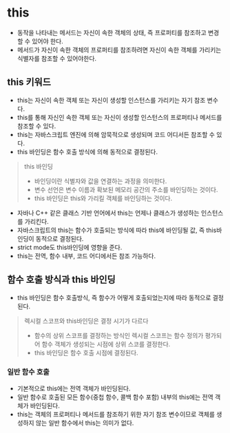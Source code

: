 # this

- 동작을 나타내는 메서드는 자신이 속한 객체의 상태, 즉 프로퍼티를 참조하고 변경할 수 있어야 한다.
- 메서드가 자신이 속한 객체의 프로퍼티를 참조하려면 자신이 속한 객체를 가리키는 식별자를 참조할 수 있어야한다.

## this 키워드

- this는 자신이 속한 객체 또는 자신이 생성할 인스턴스를 가리키는 자기 참조 변수다.
- this를 통해 자신인 속한 객체 또는 자신이 생성할 인스턴스의 프로퍼티나 메서드를 참조할 수 있다.
- this는 자바스크립트 엔진에 의해 암묵적으로 생성되며 코드 어디서든 참조할 수 있다.
- this 바인딩은 함수 호출 방식에 의해 동적으로 결정된다.

> this 바인딩
>
> - 바인딩이란 식별자와 값을 연결하는 과정을 의미한다.
> - 변수 선언은 변수 이름과 확보된 메모리 공간의 주소를 바인딩하는 것이다.
> - this 바인딩은 this와 가리킬 객체를 바인딩하는 것이다.

- 자바나 C++ 같은 클래스 기반 언어에서 this는 언제나 클래스가 생성하는 인스턴스를 가리킨다.
- 자바스크립트의 this는 함수가 호출되는 방식에 따라 this에 바인딩될 값, 즉 this바인딩이 동적으로 결정된다.
- strict mode도 this바인딩에 영향을 준다.
- this는 전역, 함수 내부, 코드 어디에서든 참조 가능하다.

## 함수 호출 방식과 this 바인딩

- this 바인딩은 함수 호출방식, 즉 함수가 어떻게 호출되었는지에 따라 동적으로 결정된다.

> 렉시컬 스코프와 this바인딩은 결정 시기가 다르다
>
> - 함수의 상위 스코프를 결정하는 방식인 렉시컬 스코프는 함수 정의가 평가되어 함수 객체가 생성되는 시점에 상위 스코를 결정한다.
> - this 바인딩은 함수 호출 시점에 결정된다.

### 일반 함수 호출

- 기본적으로 this에는 전역 객체가 바인딩된다.
- 일반 함수로 호출된 모든 함수(중첩 함수, 콜백 함수 포함) 내부의 this에는 전역 객체가 바인딩된다.
- this는 객체의 프로퍼티나 메서드를 참조하기 위한 자기 참조 변수이므로 객체를 생성하지 않는 일반 함수에서 this는 의미가 없다.

